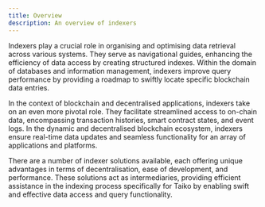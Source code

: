 ```yaml
---
title: Overview
description: An overview of indexers
---
```


Indexers play a crucial role in organising and optimising data retrieval across various systems. They serve as navigational guides, enhancing the efficiency of data access by creating structured indexes. Within the domain of databases and information management, indexers improve query performance by providing a roadmap to swiftly locate specific blockchain data entries.

In the context of blockchain and decentralised applications, indexers take on an even more pivotal role. They facilitate streamlined access to on-chain data, encompassing transaction histories, smart contract states, and event logs. In the dynamic and decentralised blockchain ecosystem, indexers ensure real-time data updates and seamless functionality for an array of applications and platforms.

There are a number of indexer solutions available, each offering unique advantages in terms of decentralisation, ease of development, and performance. These solutions act as intermediaries, providing efficient assistance in the indexing process specifically for Taiko by enabling swift and effective data access and query functionality.


